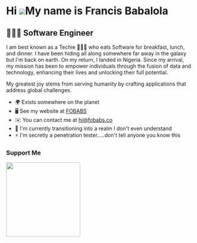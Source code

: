 Hi ![](https://user-images.githubusercontent.com/18350557/176309783-0785949b-9127-417c-8b55-ab5a4333674e.gif)My name is Francis Babalola
========================================================================================================================================

👨🏿‍💻 Software Engineer
--------------------------

I am best known as a Techie 👨🏿‍💻 who eats Software for breakfast, lunch, and dinner. I have been hiding all along somewhere far away in the galaxy but I'm back on earth. On my return, I landed in Nigeria. Since my arrival, my mission has been to empower individuals through the fusion of data and technology, enhancing their lives and unlocking their full potential.

My greatest joy stems from serving humanity by crafting applications that address global challenges.

* 🌍  Exists somewhere on the planet
* 🖥️  See my website at [FOBABS](http://www.fobabs.tech)
* ✉️  You can contact me at [hi@fobabs.co](mailto:hi@fobabs.co)
* 🧠  I'm currently transitioning into a realm I don't even understand
* ⚡  I'm secretly a penetration tester.....don't tell anyone you know this

### Support Me

<a href="https://www.buymeacoffee.com/fobabs"><img src="https://cdn.buymeacoffee.com/buttons/v2/default-yellow.png" width="200" /></a>
